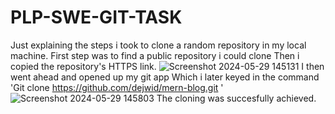 # PLP-SWE-GIT-TASK
Just explaining the steps i took to clone a random repository in my local machine. First step was to find a public repository i could clone Then i copied the repository's HTTPS link.
![Screenshot 2024-05-29 145131](https://github.com/codewinchester/PLP-SWE-GIT-TASK/assets/160033340/af1d2073-2254-4274-b747-8cdc765ea12b)
I then went ahead and opened up my git app
Which i later keyed in the command 'Git clone https://github.com/dejwid/mern-blog.git 
'![Screenshot 2024-05-29 145803](https://github.com/codewinchester/PLP-SWE-GIT-TASK/assets/160033340/60556810-6658-4a91-9799-0ec53a39d4f0)
The cloning was succesfully achieved.


